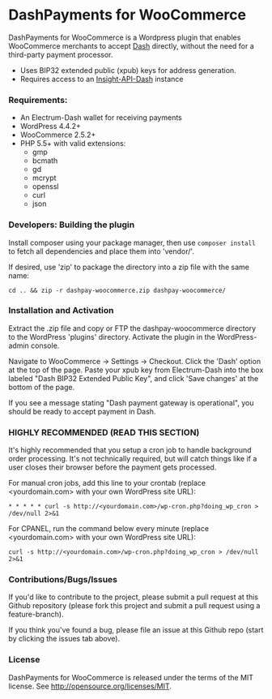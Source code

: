 # DashPayments for WooCommerce 

DashPayments for WooCommerce is a Wordpress plugin that enables WooCommerce merchants to accept [Dash](https://www.dash.org "Dash - Digital Cash") directly, without the need for a third-party payment processor.

* Uses BIP32 extended public (xpub) keys for address generation.
* Requires access to an [Insight-API-Dash](https://github.com/udjinm6/insight-api-dash) instance

### Requirements:

* An Electrum-Dash wallet for receiving payments
* WordPress 4.4.2+
* WooCommerce 2.5.2+
* PHP 5.5+ with valid extensions:
  - gmp
  - bcmath
  - gd
  - mcrypt
  - openssl
  - curl
  - json

### Developers: Building the plugin

Install composer using your package manager, then use ```composer install``` to fetch all dependencies and place them into 'vendor/'.

If desired, use 'zip' to package the directory into a zip file with the same name:

    cd .. && zip -r dashpay-woocommerce.zip dashpay-woocommerce/

### Installation and Activation

Extract the .zip file and copy or FTP the dashpay-woocommerce directory to the WordPress 'plugins' directory. Activate the plugin in the WordPress-admin console.

Navigate to WooCommerce -> Settings -> Checkout. Click the 'Dash' option at the top of the page. Paste your xpub key from Electrum-Dash into the box labeled "Dash BIP32 Extended Public Key", and click 'Save changes' at the bottom of the page.

If you see a message stating "Dash payment gateway is operational", you should be ready to accept payment in Dash.

### **HIGHLY RECOMMENDED (READ THIS SECTION)**

It's highly recommended that you setup a cron job to handle background order processing. It's not technically required, but will catch things like if a user closes their browser before the payment gets processed.

For manual cron jobs, add this line to your crontab (replace <yourdomain.com> with your own WordPress site URL):

    * * * * * curl -s http://<yourdomain.com>/wp-cron.php?doing_wp_cron > /dev/null 2>&1

For CPANEL, run the command below every minute (replace <yourdomain.com> with your own WordPress site URL):

    curl -s http://<yourdomain.com>/wp-cron.php?doing_wp_cron > /dev/null 2>&1

### Contributions/Bugs/Issues

If you'd like to contribute to the project, please submit a pull request at this Github repository (please fork this project and submit a pull request using a feature-branch).

If you think you've found a bug, please file an issue at this Github repo (start by clicking the issues tab above).

### License

DashPayments for WooCommerce is released under the terms of the MIT license. See http://opensource.org/licenses/MIT.
